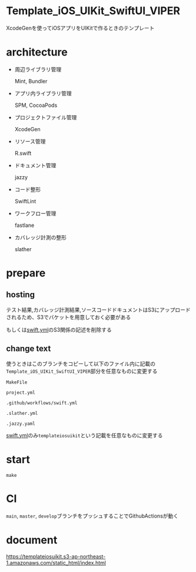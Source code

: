 # Template_iOS_UIKit_SwiftUI_VIPER
XcodeGenを使ってiOSアプリをUIKitで作るときのテンプレート


# architecture

- 周辺ライブラリ管理

  Mint, Bundler

- アプリ内ライブラリ管理

  SPM, CocoaPods

- プロジェクトファイル管理

  XcodeGen

- リソース管理

  R.swift

- ドキュメント管理

  jazzy

- コード整形

  SwiftLint

- ワークフロー管理

  fastlane

- カバレッジ計測の整形

  slather

# prepare

## hosting

テスト結果,カバレッジ計測結果,ソースコードドキュメントはS3にアップロードされるため、S3でバケットを用意しておく必要がある

もしくは[swift.yml](https://github.com/sakiyamaK/Template_iOS_UIKit_SwiftUI_VIPER/blob/main/.github/workflows/swift.yml)のS3関係の記述を削除する

## change text

使うときはこのブランチをコピーして以下のファイル内に記載の`Template_iOS_UIKit_SwiftUI_VIPER`部分を任意なものに変更する

`MakeFile`

`project.yml`

`.github/workflows/swift.yml`

`.slather.yml`

`.jazzy.yaml`


[swift.yml](https://github.com/sakiyamaK/Template_iOS_UIKit_SwiftUI_VIPER/blob/main/.github/workflows/swift.yml)のみ`templateiosuikit`という記載を任意なものに変更する


# start

```
make
```


# CI
`main`, `master`, `develop`ブランチをプッシュすることでGithubActionsが動く

# document
https://templateiosuikit.s3-ap-northeast-1.amazonaws.com/static_html/index.html
